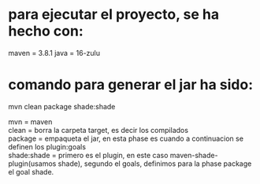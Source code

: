 # para ejecutar el proyecto, se ha hecho con:
maven = 3.8.1
java = 16-zulu

# comando para generar el jar ha sido:
mvn clean package shade:shade

mvn = maven <br>
clean = borra la carpeta target, es decir los compilados <br>
package = empaqueta el jar, en esta phase es cuando a continuacion se definen los plugin:goals  <br>
shade:shade = primero es el plugin, en este caso maven-shade-plugin(usamos shade), segundo el goals, definimos para la phase package el goal shade.  <br>


